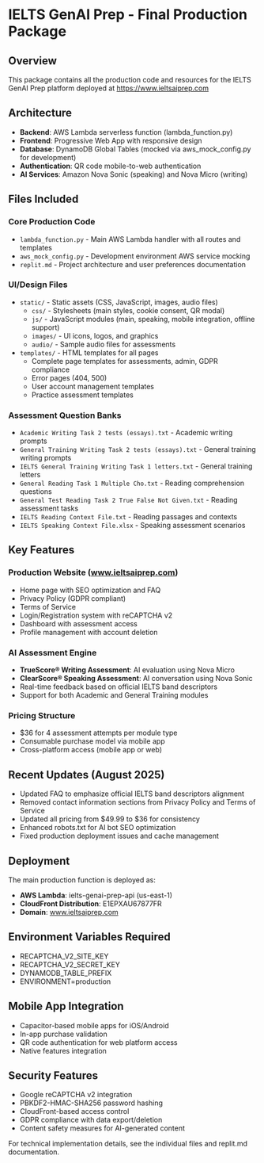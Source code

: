 # IELTS GenAI Prep - Final Production Package

## Overview
This package contains all the production code and resources for the IELTS GenAI Prep platform deployed at https://www.ieltsaiprep.com

## Architecture
- **Backend**: AWS Lambda serverless function (lambda_function.py)
- **Frontend**: Progressive Web App with responsive design
- **Database**: DynamoDB Global Tables (mocked via aws_mock_config.py for development)
- **Authentication**: QR code mobile-to-web authentication
- **AI Services**: Amazon Nova Sonic (speaking) and Nova Micro (writing)

## Files Included

### Core Production Code
- `lambda_function.py` - Main AWS Lambda handler with all routes and templates
- `aws_mock_config.py` - Development environment AWS service mocking
- `replit.md` - Project architecture and user preferences documentation

### UI/Design Files
- `static/` - Static assets (CSS, JavaScript, images, audio files)
  - `css/` - Stylesheets (main styles, cookie consent, QR modal)
  - `js/` - JavaScript modules (main, speaking, mobile integration, offline support)
  - `images/` - UI icons, logos, and graphics
  - `audio/` - Sample audio files for assessments
- `templates/` - HTML templates for all pages
  - Complete page templates for assessments, admin, GDPR compliance
  - Error pages (404, 500)
  - User account management templates
  - Practice assessment templates

### Assessment Question Banks
- `Academic Writing Task 2 tests (essays).txt` - Academic writing prompts
- `General Training Writing Task 2 tests (essays).txt` - General training writing prompts
- `IELTS General Training Writing Task 1 letters.txt` - General training letters
- `General Reading Task 1 Multiple Cho.txt` - Reading comprehension questions
- `General Test Reading Task 2 True False Not Given.txt` - Reading assessment tasks
- `IELTS Reading Context File.txt` - Reading passages and contexts
- `IELTS Speaking Context File.xlsx` - Speaking assessment scenarios

## Key Features

### Production Website (www.ieltsaiprep.com)
- Home page with SEO optimization and FAQ
- Privacy Policy (GDPR compliant)
- Terms of Service 
- Login/Registration system with reCAPTCHA v2
- Dashboard with assessment access
- Profile management with account deletion

### AI Assessment Engine
- **TrueScore® Writing Assessment**: AI evaluation using Nova Micro
- **ClearScore® Speaking Assessment**: AI conversation using Nova Sonic
- Real-time feedback based on official IELTS band descriptors
- Support for both Academic and General Training modules

### Pricing Structure
- $36 for 4 assessment attempts per module type
- Consumable purchase model via mobile app
- Cross-platform access (mobile app or web)

## Recent Updates (August 2025)
- Updated FAQ to emphasize official IELTS band descriptors alignment
- Removed contact information sections from Privacy Policy and Terms of Service
- Updated all pricing from $49.99 to $36 for consistency
- Enhanced robots.txt for AI bot SEO optimization
- Fixed production deployment issues and cache management

## Deployment
The main production function is deployed as:
- **AWS Lambda**: ielts-genai-prep-api (us-east-1)
- **CloudFront Distribution**: E1EPXAU67877FR
- **Domain**: www.ieltsaiprep.com

## Environment Variables Required
- RECAPTCHA_V2_SITE_KEY
- RECAPTCHA_V2_SECRET_KEY
- DYNAMODB_TABLE_PREFIX
- ENVIRONMENT=production

## Mobile App Integration
- Capacitor-based mobile apps for iOS/Android
- In-app purchase validation
- QR code authentication for web platform access
- Native features integration

## Security Features
- Google reCAPTCHA v2 integration
- PBKDF2-HMAC-SHA256 password hashing
- CloudFront-based access control
- GDPR compliance with data export/deletion
- Content safety measures for AI-generated content

For technical implementation details, see the individual files and replit.md documentation.